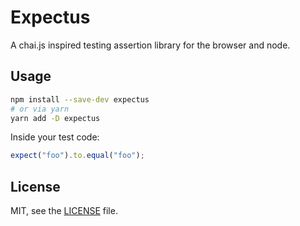 # Expectus

A chai.js inspired testing assertion library for the browser and node.

## Usage

```bash
npm install --save-dev expectus
# or via yarn
yarn add -D expectus
```

Inside your test code:

```js
expect("foo").to.equal("foo");
```

## License

MIT, see the [LICENSE](./LICENSE) file.
